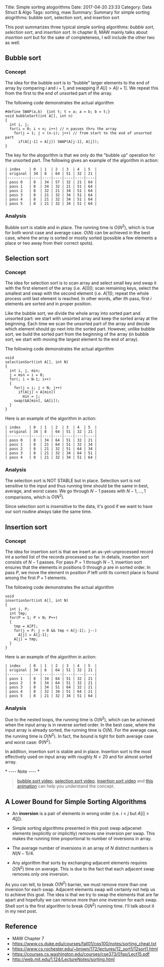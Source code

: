 Title: Simple sorting alogorithms
Date: 2017-04-20 23:33
Category: Data Struct & Algo
Tags: sorting, maw
Summary: Summary for simple sorting alogrithms: bubble sort, selection sort, and 
insertion sort

This post summarizes three typical simple sorting algorithms: *bubble sort*, 
*selection sort*, and *insertion sort*. In chapter 6, MAW mainly talks about 
*insertion sort* but for the sake of completeness, I will include the other two as
well.

## Bubble sort

### Concept

The idea for the bubble sort is to "bubble" larger elements to the end of array
by comparing $i$ and $i+1$, and swapping if $A[i] > A[i+1]$. We repeat this 
from the first to the end of unsorted part of the array.

The following code demonstrates the actual algorithm

```{c}
#define SWAP(a,b)  {int t; t = a; a = b; b = t;}
void bubbleSort(int A[], int n)
{
  int i, j;
  for(i = 0; i < n; i++) // n passes thru the array
    for(j = 1; j < (n-i); j++) // from start to the end of unsorted part
      if(A[j-1] > A[j]) SWAP(A[j-1], A[j]); 
}
```

The key for the alogorithm is that we only do the "bubble up" operation for the
unsorted part. The following gives an example of the algorithm in action:

```
| index    | 0  | 1  | 2  | 3  | 4  | 5  |
| original | 34 | 8  | 64 | 51 | 32 | 21 |
|----------|----|----|----|----|----|----|
| pass 0   | 8  | 34 | 57 | 32 | 21 | 64 |
| pass 1   | 8  | 34 | 32 | 21 | 51 | 64 |
| pass 2   | 8  | 32 | 21 | 34 | 51 | 64 |
| pass 3   | 8  | 21 | 32 | 34 | 51 | 64 |
| pass 4   | 8  | 21 | 32 | 34 | 51 | 64 |
| pass 5   | 8  | 21 | 32 | 34 | 51 | 64 |
```

### Analysis

Bubble sort is stable and in place. The running time is $O(N^2)$, which is true
for both worst case and average case. $O(N)$ can be achieved in the best case, where
the array is sorted or mostly sorted (possible a few elements a place or two
away from their correct spots).

## Selection sort

### Concept

The idea for selection sort is to scan array and select small key and swap it with 
the first element of the array (i.e. $A[0]$); scan remaining keys, select the smallest
and swap with the second element (i.e. $A[1]$); repeat the whole process until last 
element is reached. In other words, after $i$th pass, first $i$ elements are sorted and 
in proper position.

Like the bubble sort, we divide the whole array into sorted part
and unsorted part: we start with unsorted array and keep the sorted array at the beginning.
Each time we scan the unsorted part of the array and decide which element should go next
into the sorted part. However, unlike bubble sort, we build the sorted part from the
beginning of the array (in bubble sort, we start with moving the largest element to 
the end of array).

The following code demonstrates the actual algorithm

```{c}
void
selectionSort(int A[], int N)
{
  int i, j, min;
  j = min = i = 0;
  for(; i < N-1; i++)
  {
    for(j = i; j < N; j++)
      if(A[j] < A[min])
        min = j;
    swap(&A[min], &A[i]);
  }
}   
```

Here is an example of the algorithm in action:

```
| index    | 0  | 1  | 2  | 3  | 4  | 5  |
| original | 34 | 8  | 64 | 51 | 32 | 21 |
|----------|----|----|----|----|----|----|
| pass 0   | 8  | 34 | 64 | 51 | 32 | 21 |
| pass 1   | 8  | 21 | 64 | 51 | 32 | 34 |
| pass 2   | 8  | 21 | 32 | 51 | 64 | 34 |
| pass 3   | 8  | 21 | 32 | 34 | 64 | 51 |
| pass 4   | 8  | 21 | 32 | 34 | 51 | 64 |
```

### Analysis

The selection sort is NOT STABLE but in place. Selection sort is not sensitive
to the input and thus running time should be the same in best, average, and worst cases:
We go through $N-1$ passes with $N-1, \dots, 1$ comparisons, which is $O(N^2)$.

Since selection sort is insensitive to the data, it's good if we want to have our
sort routine always take the same time.

## Insertion sort

### Concept

The idea for insertion sort is that we insert an as-yet-unprocessed record
int a sorted list of the records processed so far. In details, insertion sort
consists of $N-1$ passes. For pass $P = 1$ through $N-1$, insertion sort ensures
that the elements in positions $0$ through $p$ are in sorted order. In pass $P$,
we move the element in position $P$ left until its correct place is found among
the first $P+1$ elements.

The following code demonstrates the actual algorithm

```{c}
void
insertionSort(int A[], int N)
{
  int j, P;
  int tmp;
  for(P = 1; P < N; P++)
  {
    tmp = A[P];
    for(j = P; j > 0 && tmp < A[j-1]; j--)
      A[j] = A[j-1];
    A[j] = tmp;
  }
}
```
Here is an example of the algorithm in action:

```
| index    | 0  | 1  | 2  | 3  | 4  | 5  |
| original | 34 | 8  | 64 | 51 | 32 | 21 |
|----------|----|----|----|----|----|----|
| pass 1   | 8  | 34 | 64 | 51 | 32 | 21 |
| pass 2   | 8  | 34 | 64 | 51 | 32 | 21 |
| pass 3   | 8  | 34 | 51 | 64 | 32 | 21 |
| pass 4   | 8  | 32 | 34 | 51 | 64 | 21 |
| pass 5   | 8  | 21 | 32 | 34 | 51 | 64 |
```

### Analysis

Due to the nested loops, the running time is $O(N^2)$, which can be achieved
when the input array is in reverse sorted order. In the best case, where 
the input array is already sorted, the running time is $O(N)$. For the average
case, the running time is $O(N^2)$. In fact, the bound is tight for both average case
and worst case: $\Theta (N^2)$.

In addition, insertion sort is stable and in place. Insertion sort is the most 
effectively used on input array with roughly $N < 20$ and for almost sorted array.

\* ---- Note ---- *

> [bubble sort video](https://youtu.be/8Kp-8OGwphY), 
> [selection sort video](https://youtu.be/f8hXR_Hvybo), 
> [insertion sort video](https://youtu.be/DFG-XuyPYUQ) and 
> [this animation](https://www.cs.usfca.edu/~galles/visualization/ComparisonSort.html)
> can help you understand the concept.

## A Lower Bound for Simple Sorting Algorithms

- An **inversion** is a pair of elements in wrong order (i.e. $i < j$ but $A[i] > A[j]$).

- Simple sorting algorithms presented in this post swap adjacenet elements
(explicitly or implicitly) removes one inversion per swap. This makes the running
time proportional to number of inversions in array.

- The average number of inversions in an array of $N$ distinct numbers is $N(N-1)/4$.

- Any algorithm that sorts by exchanging adjacent elements requires $\Omega (N^2)$ time
on average. This is due to the fact that each adjacent swap removes only one inversion.

As you can tell, to break $O(N^2)$ barrier, we must remove more than one inversion
for each swap. Adjacent elements swap will certainly not help us to achieve this goal.
The idea is that we try to swap the elements that are far apart and hopefully we can 
remove more than one inversion for each swap. Shell sort is the first algorithm
to break $O(N^2)$ running time. I'll talk about it in my next post.

## Reference

- MAW Chapter 7
- https://www.cs.duke.edu/courses/fall01/cps100/notes/sorting_cheat.txt
- https://www.cs.rochester.edu/~brown/172/lectures/12_sort1/12sort1.html
- https://courses.cs.washington.edu/courses/cse373/01sp/Lect15.pdf
- http://web.mit.edu/1.124/LectureNotes/sorting.html

